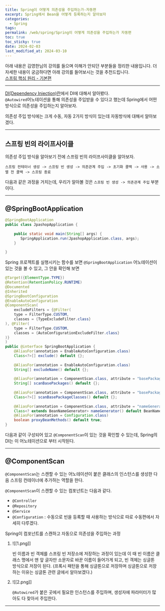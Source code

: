 ```yaml
---
title: Spring이 어떻게 의존성을 주입하는가-자동편
excerpt: Spring에서 Bean을 어떻게 등록하는지 알아보자
categories:
  - Spring
tags: 
permalink: /web/spring/Spring이 어떻게 의존성을 주입하는가 자동편
toc: true
toc_sticky: true
date: 2024-02-03
last_modified_at: 2024-03-10
---
```

아래 내용은 김영한님의 강의를 들으며 이해가 안되던 부분들을 정리한 내용입니다.  더 자세한 내용이 궁금하다면 아래 강의를 들어보시는 것을 추천드립니다.  
[스프링 핵심 원리 - 기본편](https://www.inflearn.com/course/%EC%8A%A4%ED%94%84%EB%A7%81-%ED%95%B5%EC%8B%AC-%EC%9B%90%EB%A6%AC-%EA%B8%B0%EB%B3%B8%ED%8E%B8)  

---

[DI(Dependency Injection)란](https://ddudad.github.io/web/spring/DI%EB%9E%80)에서 DI에 대해서 알아봤다.  
``@Autowired``어노테이션을 통해 의존성을 주입받을 수 있다고 했는데 Spring에서 어떤 방식으로 의존성을 주입하는지 알아보자.  

의존성 주입 방식에는 크게 수동, 자동 2가지 방식이 있는데 자동방식에 대해서 알아보겠다.

---
## 스프링 빈의 라이프사이클

의존성 주입 방식을 알아보기 전에 스프링 빈의 라이프사이클을 알아보자.  
```
스프링 컨테이너 생성 -> 스프링 빈 생성 -> 의존관계 주입 -> 초기화 콜백 -> 사용 -> 소멸 전 콜백 -> 스프링 종료
``` 
다음과 같은 과정을 거치는데, 우리가 알아볼 것은 ``스프링 빈 생성 -> 의존관계 주입`` 부분이다.  

---
## @SpringBootApplication

``` java
@SpringBootApplication  
public class JpashopApplication {  
  
    public static void main(String[] args) {  
       SpringApplication.run(JpashopApplication.class, args);  
    }  
  
}
```

Spring 프로젝트를 실행시키는 함수를 보면 ``@SpringBootApplication`` 어노테이션이 있는 것을 볼 수 있고, 그 안을 확인해 보면

``` java 
@Target({ElementType.TYPE})  
@Retention(RetentionPolicy.RUNTIME)  
@Documented  
@Inherited  
@SpringBootConfiguration  
@EnableAutoConfiguration  
@ComponentScan(  
    excludeFilters = {@Filter(  
    type = FilterType.CUSTOM,  
    classes = {TypeExcludeFilter.class}  
), @Filter(  
    type = FilterType.CUSTOM,  
    classes = {AutoConfigurationExcludeFilter.class}  
)}  
)  
public @interface SpringBootApplication {  
    @AliasFor(annotation = EnableAutoConfiguration.class)  
    Class<?>[] exclude() default {};  
  
    @AliasFor(annotation = EnableAutoConfiguration.class)  
    String[] excludeName() default {};  
  
    @AliasFor(annotation = ComponentScan.class, attribute = "basePackages")  
    String[] scanBasePackages() default {};  
  
    @AliasFor(annotation = ComponentScan.class, attribute = "basePackageClasses")  
    Class<?>[] scanBasePackageClasses() default {};  
  
    @AliasFor(annotation = ComponentScan.class, attribute = "nameGenerator")  
    Class<? extends BeanNameGenerator> nameGenerator() default BeanNameGenerator.class;  
    @AliasFor(annotation = Configuration.class)  
    boolean proxyBeanMethods() default true;  
}
```

다음과 같이 구성되어 있고 ``@ComponentScan``이 있는 것을 확인할 수 있는데, Spring의 DI는 이 어노테이션으로 부터 시작된다.  



---

## @ComponentScan

``@ComponentScan``는 스캔할 수 있는 어노테이션이 붙은 클래스의 인스턴스를 생성한 다음 스프링 컨테이너에 추가하는 역할을 한다.  

``@ComponentScan``이 스캔할 수 있는 컴포넌트는 다음과 같다.
+ ``@Controller``
+ ``@Repository``
+ ``@Service``
+ ``@Configuration`` : 수동으로 빈을 등록할 때 사용하는 방식으로 따로 수동편에서 자세히 다루겠다.  

Spring이 컴포넌트를 스캔하고 자동으로 의존성을 주입하는 과정
1. ![[1.png]]
   
   빈 이름과 빈 객체를 스프링 빈 저장소에 저장하는 과정이 있는데 이 때 빈 이름은 클래스 명에서 맨 앞 글자만 소문자로 바꾼 이름이 들어가게 되고, 빈 객체는 싱글톤 방식으로 저장이 된다. (프록시 패턴을 통해 싱글톤으로 저장하며 싱글톤으로 저장하는 이유는 싱글톤 관련 글에서 알아보겠다.)
   
2. ![[2.png]]
   
   ``@Autowired``가 붙은 곳에서 필요한 인스턴스를 주입하며, 생성자에 파라미터가 많아도 다 찾아서 주입한다.

---

